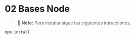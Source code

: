 # 02 Bases Node

> :memo: **Note:** Para instalar sigue las siguientes intrucciones.

```
npm install
```

